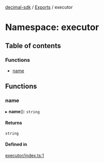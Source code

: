 [decimal-sdk](../README.md) / [Exports](../modules.md) / executor

# Namespace: executor

## Table of contents

### Functions

- [name](executor.md#name)

## Functions

### name

▸ **name**(): `string`

#### Returns

`string`

#### Defined in

[executor/index.ts:1](https://github.com/DecimalAt/decimal_sdk/blob/478694d/src/executor/index.ts#L1)
